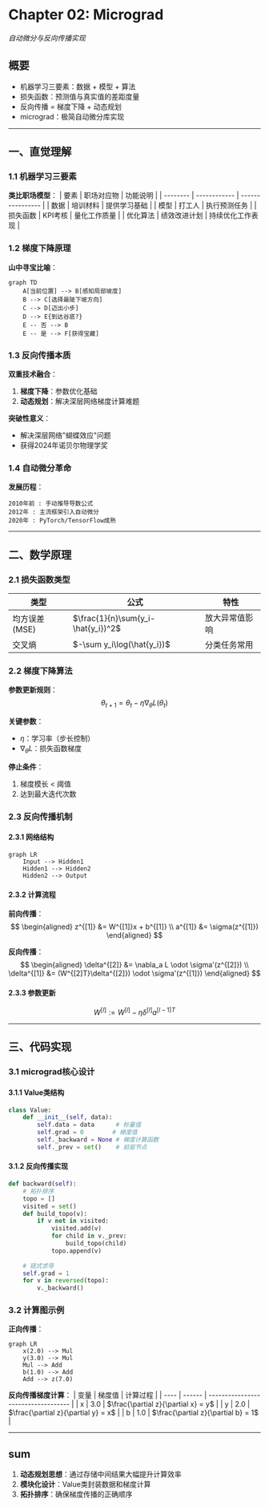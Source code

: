 



# Chapter 02: Micrograd  
*自动微分与反向传播实现*  

## 概要
- 机器学习三要素：数据 + 模型 + 算法
- 损失函数：预测值与真实值的差距度量
- 反向传播 = 梯度下降 + 动态规划
- micrograd：极简自动微分库实现

---

## 一、直觉理解

### 1.1 机器学习三要素
**类比职场模型**：
| 要素     | 职场对应物   | 功能说明         |
| -------- | ------------ | ---------------- |
| 数据     | 培训材料     | 提供学习基础     |
| 模型     | 打工人       | 执行预测任务     |
| 损失函数 | KPI考核      | 量化工作质量     |
| 优化算法 | 绩效改进计划 | 持续优化工作表现 |

### 1.2 梯度下降原理
**山中寻宝比喻**：
```mermaid
graph TD
    A[当前位置] --> B[感知局部坡度]
    B --> C[选择最陡下坡方向]
    C --> D[迈出小步]
    D --> E{到达谷底?}
    E -- 否 --> B
    E -- 是 --> F[获得宝藏]
```

### 1.3 反向传播本质
**双重技术融合**：
1. **梯度下降**：参数优化基础
2. **动态规划**：解决深层网络梯度计算难题

**突破性意义**：
- 解决深层网络"蝴蝶效应"问题
- 获得2024年诺贝尔物理学奖

### 1.4 自动微分革命
**发展历程**：
```timeline
2010年前 : 手动推导导数公式
2012年 : 主流框架引入自动微分
2020年 : PyTorch/TensorFlow成熟
```

---

## 二、数学原理

### 2.1 损失函数类型
| 类型          | 公式                               | 特性           |
| ------------- | ---------------------------------- | -------------- |
| 均方误差(MSE) | $\frac{1}{n}\sum(y_i-\hat{y_i})^2$ | 放大异常值影响 |
| 交叉熵        | $-\sum y_i\log(\hat{y_i})$         | 分类任务常用   |

### 2.2 梯度下降算法
**参数更新规则**：
$$
\theta_{t+1} = \theta_t - \eta \nabla_\theta L(\theta_t)
$$

**关键参数**：
- $\eta$：学习率（步长控制）
- $\nabla_\theta L$：损失函数梯度

**停止条件**：
1. 梯度模长 < 阈值
2. 达到最大迭代次数

### 2.3 反向传播机制
#### 2.3.1 网络结构
```mermaid
graph LR
    Input --> Hidden1
    Hidden1 --> Hidden2
    Hidden2 --> Output
```

#### 2.3.2 计算流程
**前向传播**：
$$
\begin{aligned}
z^{[1]} &= W^{[1]}x + b^{[1]} \\
a^{[1]} &= \sigma(z^{[1]})
\end{aligned}
$$

**反向传播**：
$$
\begin{aligned}
\delta^{[2]} &= \nabla_a L \odot \sigma'(z^{[2]}) \\
\delta^{[1]} &= (W^{[2]T}\delta^{[2]}) \odot \sigma'(z^{[1]})
\end{aligned}
$$

#### 2.3.3 参数更新
$$
W^{[l]} := W^{[l]} - \eta \delta^{[l]}a^{[l-1]T}
$$

---

## 三、代码实现

### 3.1 micrograd核心设计
#### 3.1.1 Value类结构
```python
class Value:
    def __init__(self, data):
        self.data = data      # 标量值
        self.grad = 0        # 梯度值
        self._backward = None # 梯度计算函数
        self._prev = set()    # 前驱节点
```

#### 3.1.2 反向传播实现
```python
def backward(self):
    # 拓扑排序
    topo = []
    visited = set()
    def build_topo(v):
        if v not in visited:
            visited.add(v)
            for child in v._prev:
                build_topo(child)
            topo.append(v)
    
    # 链式求导
    self.grad = 1
    for v in reversed(topo):
        v._backward()
```

### 3.2 计算图示例
**正向传播**：
```mermaid
graph LR
    x(2.0) --> Mul
    y(3.0) --> Mul
    Mul --> Add
    b(1.0) --> Add
    Add --> z(7.0)
```

**反向传播梯度计算**：
| 变量 | 梯度值 | 计算过程                            |
| ---- | ------ | ----------------------------------- |
| x    | 3.0    | $\frac{\partial z}{\partial x} = y$ |
| y    | 2.0    | $\frac{\partial z}{\partial y} = x$ |
| b    | 1.0    | $\frac{\partial z}{\partial b} = 1$ |

---

## sum
1. **动态规划思想**：通过存储中间结果大幅提升计算效率
2. **模块化设计**：Value类封装数据和梯度计算
3. **拓扑排序**：确保梯度传播的正确顺序

